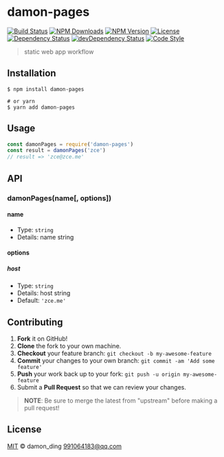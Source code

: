 # damon-pages

[![Build Status][travis-image]][travis-url]
[![NPM Downloads][downloads-image]][downloads-url]
[![NPM Version][version-image]][version-url]
[![License][license-image]][license-url]
[![Dependency Status][dependency-image]][dependency-url]
[![devDependency Status][devdependency-image]][devdependency-url]
[![Code Style][style-image]][style-url]

> static web app workflow

## Installation

```shell
$ npm install damon-pages

# or yarn
$ yarn add damon-pages
```

## Usage

<!-- TODO: Introduction of API use -->

```javascript
const damonPages = require('damon-pages')
const result = damonPages('zce')
// result => 'zce@zce.me'
```

## API

<!-- TODO: Introduction of API -->

### damonPages(name[, options])

#### name

- Type: `string`
- Details: name string

#### options

##### host

- Type: `string`
- Details: host string
- Default: `'zce.me'`

## Contributing

1. **Fork** it on GitHub!
2. **Clone** the fork to your own machine.
3. **Checkout** your feature branch: `git checkout -b my-awesome-feature`
4. **Commit** your changes to your own branch: `git commit -am 'Add some feature'`
5. **Push** your work back up to your fork: `git push -u origin my-awesome-feature`
6. Submit a **Pull Request** so that we can review your changes.

> **NOTE**: Be sure to merge the latest from "upstream" before making a pull request!

## License

[MIT](LICENSE) &copy; damon_ding <991064183@qq.com>



[travis-image]: https://img.shields.io/travis/ding-hao/damon-pages/master.svg
[travis-url]: https://travis-ci.org/ding-hao/damon-pages
[downloads-image]: https://img.shields.io/npm/dm/damon-pages.svg
[downloads-url]: https://npmjs.org/package/damon-pages
[version-image]: https://img.shields.io/npm/v/damon-pages.svg
[version-url]: https://npmjs.org/package/damon-pages
[license-image]: https://img.shields.io/github/license/ding-hao/damon-pages.svg
[license-url]: https://github.com/ding-hao/damon-pages/blob/master/LICENSE
[dependency-image]: https://img.shields.io/david/ding-hao/damon-pages.svg
[dependency-url]: https://david-dm.org/ding-hao/damon-pages
[devdependency-image]: https://img.shields.io/david/dev/ding-hao/damon-pages.svg
[devdependency-url]: https://david-dm.org/ding-hao/damon-pages?type=dev
[style-image]: https://img.shields.io/badge/code_style-standard-brightgreen.svg
[style-url]: https://standardjs.com
